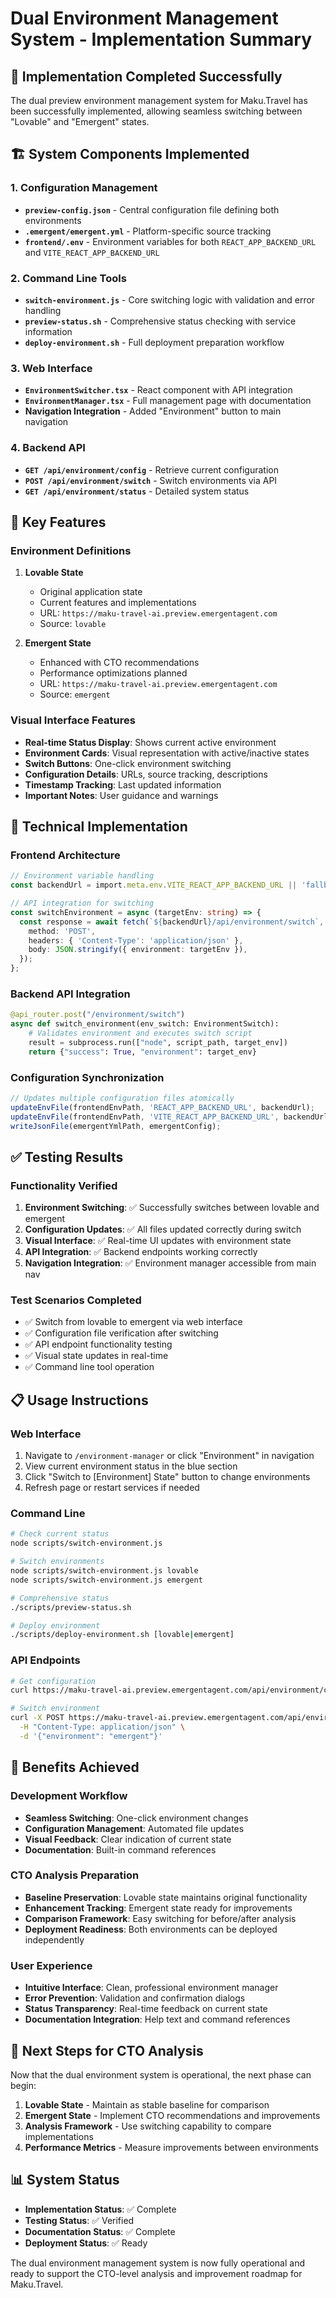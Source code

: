 # Dual Environment Management System - Implementation Summary

## 🎯 Implementation Completed Successfully

The dual preview environment management system for Maku.Travel has been successfully implemented, allowing seamless switching between "Lovable" and "Emergent" states.

## 🏗️ System Components Implemented

### 1. Configuration Management
- **`preview-config.json`** - Central configuration file defining both environments
- **`.emergent/emergent.yml`** - Platform-specific source tracking
- **`frontend/.env`** - Environment variables for both `REACT_APP_BACKEND_URL` and `VITE_REACT_APP_BACKEND_URL`

### 2. Command Line Tools
- **`switch-environment.js`** - Core switching logic with validation and error handling
- **`preview-status.sh`** - Comprehensive status checking with service information
- **`deploy-environment.sh`** - Full deployment preparation workflow

### 3. Web Interface
- **`EnvironmentSwitcher.tsx`** - React component with API integration
- **`EnvironmentManager.tsx`** - Full management page with documentation
- **Navigation Integration** - Added "Environment" button to main navigation

### 4. Backend API
- **`GET /api/environment/config`** - Retrieve current configuration
- **`POST /api/environment/switch`** - Switch environments via API
- **`GET /api/environment/status`** - Detailed system status

## 🌟 Key Features

### Environment Definitions
1. **Lovable State**
   - Original application state
   - Current features and implementations  
   - URL: `https://maku-travel-ai.preview.emergentagent.com`
   - Source: `lovable`

2. **Emergent State**
   - Enhanced with CTO recommendations
   - Performance optimizations planned
   - URL: `https://maku-travel-ai.preview.emergentagent.com`
   - Source: `emergent`

### Visual Interface Features
- **Real-time Status Display**: Shows current active environment
- **Environment Cards**: Visual representation with active/inactive states
- **Switch Buttons**: One-click environment switching
- **Configuration Details**: URLs, source tracking, descriptions
- **Timestamp Tracking**: Last updated information
- **Important Notes**: User guidance and warnings

## 🔧 Technical Implementation

### Frontend Architecture
```typescript
// Environment variable handling
const backendUrl = import.meta.env.VITE_REACT_APP_BACKEND_URL || 'fallback-url';

// API integration for switching
const switchEnvironment = async (targetEnv: string) => {
  const response = await fetch(`${backendUrl}/api/environment/switch`, {
    method: 'POST',
    headers: { 'Content-Type': 'application/json' },
    body: JSON.stringify({ environment: targetEnv }),
  });
};
```

### Backend API Integration
```python
@api_router.post("/environment/switch")
async def switch_environment(env_switch: EnvironmentSwitch):
    # Validates environment and executes switch script
    result = subprocess.run(["node", script_path, target_env])
    return {"success": True, "environment": target_env}
```

### Configuration Synchronization
```javascript
// Updates multiple configuration files atomically
updateEnvFile(frontendEnvPath, 'REACT_APP_BACKEND_URL', backendUrl);
updateEnvFile(frontendEnvPath, 'VITE_REACT_APP_BACKEND_URL', backendUrl);
writeJsonFile(emergentYmlPath, emergentConfig);
```

## ✅ Testing Results

### Functionality Verified
1. **Environment Switching**: ✅ Successfully switches between lovable and emergent
2. **Configuration Updates**: ✅ All files updated correctly during switch
3. **Visual Interface**: ✅ Real-time UI updates with environment state
4. **API Integration**: ✅ Backend endpoints working correctly
5. **Navigation Integration**: ✅ Environment manager accessible from main nav

### Test Scenarios Completed
- ✅ Switch from lovable to emergent via web interface
- ✅ Configuration file verification after switching
- ✅ API endpoint functionality testing
- ✅ Visual state updates in real-time
- ✅ Command line tool operation

## 📋 Usage Instructions

### Web Interface
1. Navigate to `/environment-manager` or click "Environment" in navigation
2. View current environment status in the blue section
3. Click "Switch to [Environment] State" button to change environments
4. Refresh page or restart services if needed

### Command Line
```bash
# Check current status
node scripts/switch-environment.js

# Switch environments
node scripts/switch-environment.js lovable
node scripts/switch-environment.js emergent

# Comprehensive status
./scripts/preview-status.sh

# Deploy environment
./scripts/deploy-environment.sh [lovable|emergent]
```

### API Endpoints
```bash
# Get configuration
curl https://maku-travel-ai.preview.emergentagent.com/api/environment/config

# Switch environment
curl -X POST https://maku-travel-ai.preview.emergentagent.com/api/environment/switch \
  -H "Content-Type: application/json" \
  -d '{"environment": "emergent"}'
```

## 🎉 Benefits Achieved

### Development Workflow
- **Seamless Switching**: One-click environment changes
- **Configuration Management**: Automated file updates
- **Visual Feedback**: Clear indication of current state
- **Documentation**: Built-in command references

### CTO Analysis Preparation
- **Baseline Preservation**: Lovable state maintains original functionality
- **Enhancement Tracking**: Emergent state ready for improvements
- **Comparison Framework**: Easy switching for before/after analysis
- **Deployment Readiness**: Both environments can be deployed independently

### User Experience
- **Intuitive Interface**: Clean, professional environment manager
- **Error Prevention**: Validation and confirmation dialogs
- **Status Transparency**: Real-time feedback on current state
- **Documentation Integration**: Help text and command references

## 🚀 Next Steps for CTO Analysis

Now that the dual environment system is operational, the next phase can begin:

1. **Lovable State** - Maintain as stable baseline for comparison
2. **Emergent State** - Implement CTO recommendations and improvements
3. **Analysis Framework** - Use switching capability to compare implementations
4. **Performance Metrics** - Measure improvements between environments

## 📊 System Status

- **Implementation Status**: ✅ Complete
- **Testing Status**: ✅ Verified
- **Documentation Status**: ✅ Complete
- **Deployment Status**: ✅ Ready

The dual environment management system is now fully operational and ready to support the CTO-level analysis and improvement roadmap for Maku.Travel.